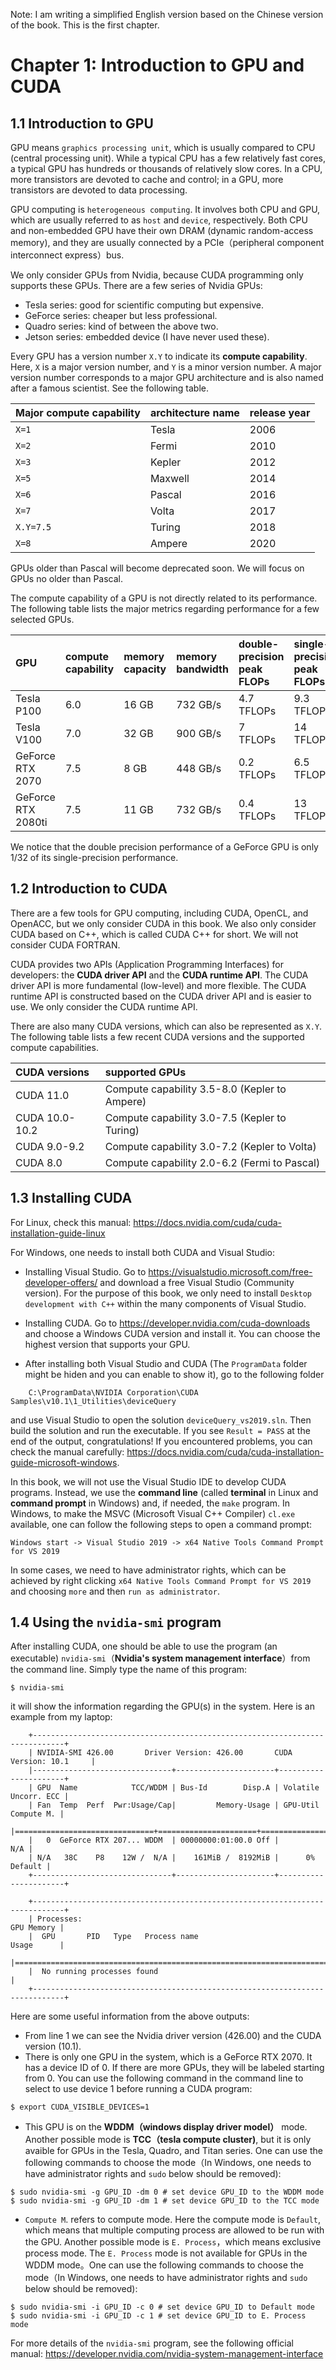 Note: I am writing a simplified English version based on the Chinese version of the book. This is the first chapter.

# Chapter 1: Introduction to GPU and CUDA 

## 1.1 Introduction to GPU 

GPU means `graphics processing unit`, which is usually compared to CPU (central processing unit). While a typical CPU has a few relatively fast cores, a typical GPU has hundreds or thousands of relatively slow cores. In a CPU, more transistors are devoted to cache and control; in a GPU, more transistors are devoted to data processing. 

GPU computing is `heterogeneous computing`. It involves both CPU and GPU, which are usually referred to as `host` and `device`, respectively. Both CPU and non-embedded GPU have their own DRAM (dynamic random-access memory), and they are usually connected by a PCIe（peripheral component interconnect express）bus.

We only consider GPUs from Nvidia, because CUDA programming only supports these GPUs. There are a few series of Nvidia GPUs:
* Tesla series: good for scientific computing but expensive.
* GeForce series: cheaper but less professional. 
* Quadro series: kind of between the above two.
* Jetson series: embedded device (I have never used these).

Every GPU has a version number `X.Y` to indicate its **compute capability**. Here, `X` is a major version number, and `Y` is a minor version number. A major version number corresponds to a major GPU architecture and is also named after a famous scientist. See the following table.

| Major compute capability  | architecture name |   release year  |
|:------------|:---------------|:--------------|
| `X=1` | Tesla | 2006 |
| `X=2` | Fermi | 2010 |
| `X=3` | Kepler | 2012 |
| `X=5` | Maxwell | 2014 |
| `X=6` | Pascal | 2016 |
| `X=7` | Volta | 2017 |
| `X.Y=7.5` | Turing | 2018 |
| `X=8` | Ampere | 2020 |

GPUs older than Pascal will become deprecated soon. We will focus on GPUs no older than Pascal.

The compute capability of a GPU is not directly related to its performance. The following table lists the major metrics regarding performance for a few selected GPUs.

| GPU  | compute capability |  memory capacity  |  memory bandwidth  |  double-precision peak FLOPs | single-precision peak FLOPs |
|:------------|:---------------|:--------------|:-----------------|:------------|:------------------|
| Tesla P100         | 6.0 | 16 GB | 732 GB/s | 4.7 TFLOPs | 9.3 TFLOPs|
| Tesla V100         | 7.0 | 32 GB | 900 GB/s | 7 TFLOPs  | 14 TFLOPs |
| GeForce RTX 2070   | 7.5 | 8 GB  | 448 GB/s | 0.2 TFLOPs| 6.5 TFLOPs|
| GeForce RTX 2080ti | 7.5 | 11 GB | 732 GB/s | 0.4 TFLOPs| 13 TFLOPs|

We notice that the double precision performance of a GeForce GPU is only 1/32 of its single-precision performance.


## 1.2 Introduction to CUDA 

There are a few tools for GPU computing, including CUDA, OpenCL, and OpenACC, but we only consider CUDA in this book. We also only consider CUDA based on C++, which is called CUDA C++ for short. We will not consider CUDA FORTRAN.

CUDA provides two APIs (Application Programming Interfaces) for developers: the **CUDA driver API** and the **CUDA runtime API**. The CUDA driver API is more fundamental (low-level) and more flexible. The CUDA runtime API is constructed based on the CUDA driver API and is easier to use. We only consider the CUDA runtime API.

There are also many CUDA versions, which can also be represented as `X.Y`. The following table lists a few recent CUDA versions and the supported compute capabilities.

| CUDA versions | supported GPUs |
|:------------|:---------------|
|CUDA 11.0 |  Compute capability 3.5-8.0 (Kepler to Ampere) |
|CUDA 10.0-10.2 | Compute capability 3.0-7.5 (Kepler to Turing) |
|CUDA 9.0-9.2 | Compute capability 3.0-7.2  (Kepler to Volta) | 
|CUDA 8.0     | Compute capability 2.0-6.2  (Fermi to Pascal) | 

## 1.3 Installing CUDA 

For Linux, check this manual: https://docs.nvidia.com/cuda/cuda-installation-guide-linux

For Windows, one needs to install both CUDA and Visual Studio:

* Installing Visual Studio. Go to https://visualstudio.microsoft.com/free-developer-offers/ and download a free Visual Studio (Community version). For the purpose of this book, we only need to install `Desktop development with C++` within the many components of Visual Studio. 

* Installing CUDA. Go to https://developer.nvidia.com/cuda-downloads and choose a Windows CUDA version and install it. You can choose the highest version that supports your GPU.

* After installing both Visual Studio and CUDA (The `ProgramData` folder might be hiden and you can enable to show it), go to the following folder
```
    C:\ProgramData\NVIDIA Corporation\CUDA Samples\v10.1\1_Utilities\deviceQuery  
```
and use Visual Studio to open the solution `deviceQuery_vs2019.sln`. Then build the solution and run the executable. If you see `Result = PASS` at the end of the output, congratulations! If you encountered problems, you can check the manual carefully: https://docs.nvidia.com/cuda/cuda-installation-guide-microsoft-windows.

In this book, we will not use the Visual Studio IDE to develop CUDA programs. Instead, we use the **command line** (called **terminal** in Linux and **command prompt** in Windows) and, if needed, the `make` program. In Windows, to make the MSVC (Microsoft Visual C++ Compiler) `cl.exe` available, one can follow the following steps to open a command prompt:
```
Windows start -> Visual Studio 2019 -> x64 Native Tools Command Prompt for VS 2019
```
In some cases, we need to have administrator rights, which can be achieved by right clicking `x64 Native Tools Command Prompt for VS 2019` and choosing `more` and then `run as administrator`.


## 1.4 Using the `nvidia-smi` program

After installing CUDA, one should be able to use the program (an executable) `nvidia-smi`（**Nvidia's system management interface**）from the command line. Simply type the name of this program:
```
$ nvidia-smi
```
it will show the information regarding the GPU(s) in the system. Here is an example from my laptop:
```
    +-----------------------------------------------------------------------------+
    | NVIDIA-SMI 426.00       Driver Version: 426.00       CUDA Version: 10.1     |
    |-------------------------------+----------------------+----------------------+
    | GPU  Name            TCC/WDDM | Bus-Id        Disp.A | Volatile Uncorr. ECC |
    | Fan  Temp  Perf  Pwr:Usage/Cap|         Memory-Usage | GPU-Util  Compute M. |
    |===============================+======================+======================|
    |   0  GeForce RTX 207... WDDM  | 00000000:01:00.0 Off |                  N/A |
    | N/A   38C    P8    12W /  N/A |    161MiB /  8192MiB |      0%      Default |
    +-------------------------------+----------------------+----------------------+

    +-----------------------------------------------------------------------------+
    | Processes:                                                       GPU Memory |
    |  GPU       PID   Type   Process name                             Usage      |
    |=============================================================================|
    |  No running processes found                                                 |
    +-----------------------------------------------------------------------------+
```

Here are some useful information from the above outputs:
* From line 1 we can see the Nvidia driver version (426.00) and the CUDA version (10.1).
* There is only one GPU in the system, which is a GeForce RTX 2070. It has a device ID of 0. If there are more GPUs, they will be labeled starting from 0. You can use the following command in the command line to select to use device 1 before running a CUDA program:
```
$ export CUDA_VISIBLE_DEVICES=1        
```
* This GPU is on the **WDDM（windows display driver model）** mode. Another possible mode is **TCC（tesla compute cluster)**, but it is only avaible for GPUs in the Tesla, Quadro, and Titan series. One can use the following commands to choose the mode（In Windows, one needs to have administrator rights and `sudo` below should be removed):
```
$ sudo nvidia-smi -g GPU_ID -dm 0 # set device GPU_ID to the WDDM mode
$ sudo nvidia-smi -g GPU_ID -dm 1 # set device GPU_ID to the TCC mode
```
* `Compute M`. refers to compute mode. Here the compute mode is `Default`, which means that multiple computing process are allowed to be run with the GPU. Another possible mode is `E. Process`，which means exclusive process mode. The `E. Process` mode is not available for GPUs in the WDDM mode。One can use the following commands to choose the mode（In Windows, one needs to have administrator rights and `sudo` below should be removed):
```
$ sudo nvidia-smi -i GPU_ID -c 0 # set device GPU_ID to Default mode
$ sudo nvidia-smi -i GPU_ID -c 1 # set device GPU_ID to E. Process mode
```

For more details of the `nvidia-smi` program, see the following official manual: https://developer.nvidia.com/nvidia-system-management-interface

